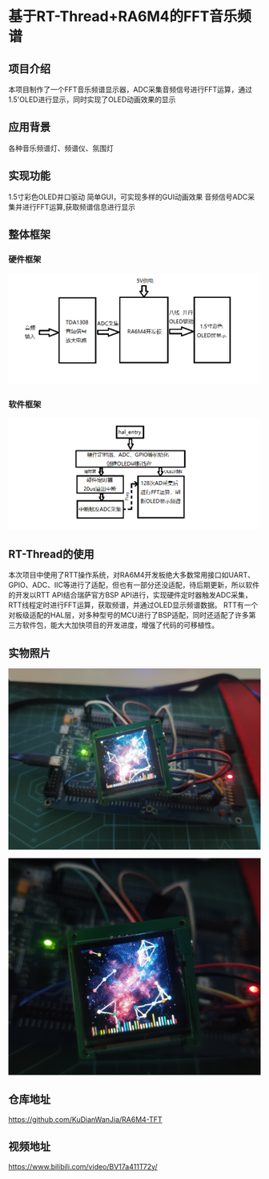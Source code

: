# 基于RT-Thread+RA6M4的FFT音乐频谱

## 项目介绍
本项目制作了一个FFT音乐频谱显示器，ADC采集音频信号进行FFT运算，通过1.5'OLED进行显示，同时实现了OLED动画效果的显示

## 应用背景
各种音乐频谱灯、频谱仪、氛围灯

## 实现功能
1.5寸彩色OLED并口驱动
简单GUI，可实现多样的GUI动画效果
音频信号ADC采集并进行FFT运算,获取频谱信息进行显示

## 整体框架
### 硬件框架
![Hardware.png](./Hardware.png)

### 软件框架
![Software.png](./Software.png)

## RT-Thread的使用
本次项目中使用了RTT操作系统，对RA6M4开发板绝大多数常用接口如UART、GPIO、ADC、IIC等进行了适配，但也有一部分还没适配，待后期更新，所以软件的开发以RTT API结合瑞萨官方BSP API进行，实现硬件定时器触发ADC采集，RTT线程定时进行FFT运算，获取频谱，并通过OLED显示频谱数据。
RTT有一个对板级适配的HAL层，对多种型号的MCU进行了BSP适配，同时还适配了许多第三方软件包，能大大加快项目的开发进度，增强了代码的可移植性。

## 实物照片

![Picture1.jpg](./Picture1.jpg)

![Picture2.jpg](./Picture2.jpg)

## 仓库地址
https://github.com/KuDianWanJia/RA6M4-TFT

## 视频地址
https://www.bilibili.com/video/BV17a411T72y/
